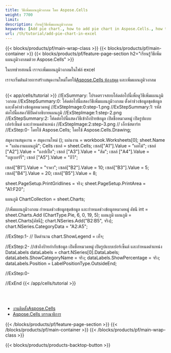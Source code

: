 ```yaml
---
title: วิธีเพิ่มแผนภูมิวงกลม โดย Aspose.Cells
weight: 7700
limit:
description: เรียนรู้วิธีเพิ่มแผนภูมิวงกลม
keywords: [Add pie chart., how to add pie chart in Aspose.Cells., how to add pie chart using Aspose.Cells]
url: /th/tutorial/add-pie-chart-in-excel
---
```

{{< blocks/products/pf/main-wrap-class >}}
{{< blocks/products/pf/main-container >}}
{{< blocks/products/pf/feature-page-section h2="เรียนรู้วิธีเพิ่มแผนภูมิวงกลมด้วย Aspose.Cells" >}}

<p>
ในบทช่วยสอนนี้ เราจะเพิ่มแผนภูมิวงกลมในไฟล์ excel
</p>

<p>
 เราจะเริ่มต้นด้วยการสร้างสมุดงานใหม่โดยใช้<a href="https://www.nuget.org/packages/Aspose.Cells">Aspose.Cells ห้องสมุด</a> และเพิ่มแผนภูมิวงกลม
</p>

<br />
{{< app/cells/tutorial >}}
//ExSummary: โปรดตรวจสอบโค้ดต่อไปนี้เพื่อดูวิธีเพิ่มแผนภูมิวงกลม
//ExStepSummary:0: โค้ดต่อไปนี้แสดงวิธีเพิ่มแผนภูมิวงกลม ตั้งค่าช่วงข้อมูลชุดข้อมูล และตั้งค่าช่วงข้อมูลหมวดหมู่
//ExStepImage:0:step-1.png
//ExStepSummary:1: รหัสต่อไปนี้แสดงวิธีปิดคำอธิบายแผนภูมิ
//ExStepImage:1:step-2.png
//ExStepSummary:2: โค้ดต่อไปนี้แสดงวิธีเข้าถึงป้ายข้อมูล เปิดชื่อหมวดหมู่ เปิดรูปแบบเปอร์เซ็นต์ และกำหนดตำแหน่ง
//ExStepImage:2:step-3.png
// เอ็กซ์สตาร์ท
//ExStep:0-
โดยใช้ Aspose.Cells;
โดยใช้ Aspose.Cells.Drawing;

สมุดงานสมุดงาน = สมุดงานใหม่ ();
แผ่นงาน = workbook.Worksheets[0];
sheet.Name = "แผ่นงานแผนภูมิ";
Cells เซลล์ = sheet.Cells;
เซลล์["A1"].Value = "ผลไม้";
เซลล์ ["A2"].Value = "แอปเปิ้ล";
เซลล์ ["A3"].Value = "ส้ม";
เซลล์ ["A4"].Value = "บลูเบอร์รี่";
เซลล์ ["A5"].Value = "กีวี";

เซลล์["B1"].Value = "ราคา";
เซลล์["B2"].Value = 10;
เซลล์["B3"].Value = 5;
เซลล์["B4"].Value = 20;
เซลล์["B5"].Value = 8;

sheet.PageSetup.PrintGridlines = จริง;
sheet.PageSetup.PrintArea = "A1:F20";

แผนภูมิ ChartCollection = sheet.Charts;

//เพิ่มแผนภูมิวงกลม กำหนดช่วงข้อมูลชุดข้อมูล และกำหนดช่วงข้อมูลหมวดหมู่
ดัชนี int = sheet.Charts.Add (ChartType.Pie, 6, 0, 19, 5);
แผนภูมิ แผนภูมิ = sheet.Charts[ดัชนี];
chart.NSeries.Add("B2:B5", จริง);
chart.NSeries.CategoryData = "A2:A5";

//ExStep:1-
// ปิดตำนาน
chart.ShowLegend = เท็จ;

//ExStep:2-
//เข้าถึงป้ายกำกับข้อมูล เปิดชื่อหมวดหมู่ เปิดรูปแบบเปอร์เซ็นต์ และกำหนดตำแหน่ง
DataLabels dataLabels = chart.NSeries[0].DataLabels;
dataLabels.ShowCategoryName = จริง;
dataLabels.ShowPercentage = จริง;
dataLabels.Position = LabelPositionType.OutsideEnd;

//ExStep:0-

//ExEnd
{{< /app/cells/tutorial >}}
<br />

<br />
<br />
<div class="code-sample">
    <ul class="link-list">
        <li class="link-item"><a href="https://docs.aspose.com/cells/net/installation/">งานติดตั้งAspose.Cells</a></li>
        <li class="link-item"><a href="https://products.aspose.app/cells/editor/">Aspose.Cells บรรณาธิการ</a></li>
    </ul>
</div>

{{< /blocks/products/pf/feature-page-section >}}
{{< /blocks/products/pf/main-container >}}
{{< /blocks/products/pf/main-wrap-class >}}

{{< blocks/products/products-backtop-button >}}